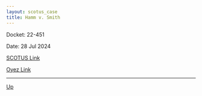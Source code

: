 ```yaml
---
layout: scotus_case
title: Hamm v. Smith
---
```


Docket: 22-451

Date: 28 Jul 2024

[SCOTUS Link](https://www.supremecourt.gov/opinions/23pdf/603us1r54_o7jp.pdf)

[Oyez Link](https://www.oyez.org/cases/2024/22-451)

---

[Up](./README.md)